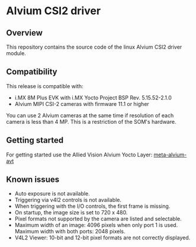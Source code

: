 # Alvium CSI2 driver

## Overview
This repository contains the source code of the linux Alvium CSI2 driver module. 

## Compatibility
This release is compatible with:
- i.MX 8M Plus EVK with i.MX Yocto Project BSP Rev. 5.15.52-2.1.0
- Alvium MIPI CSI-2 cameras with firmware 11.1 or higher

You can use 2 Alvium cameras at the same time if resolution of each camera is less than 4 MP. This is a restriction of the SOM's hardware.

## Getting started

For getting started use the Allied Vision Alvium Yocto Layer: [meta-alvium-avt](https://github.com/alliedvision/meta-alvium-avt)

## Known issues
-  Auto exposure is not available.
-  Triggering via v4l2 controls is not available.
-  When triggering with the I/O controls, the first frame is missing.
-  On startup, the image size is set to 720 x 480.
-  Pixel formats not supported by the camera are listed and selectable.
-  Maximum width of an image: 4096 pixels when only port 1 is used. Maximum width with both ports: 2048 pixels.
-  V4L2 Viewer: 10-bit and 12-bit pixel formats are not correctly displayed.